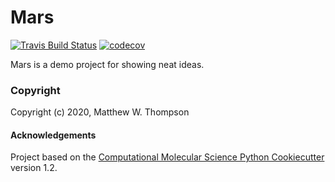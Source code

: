 Mars
==============================
[//]: # (Badges)
[![Travis Build Status](https://travis-ci.com/REPLACE_WITH_OWNER_ACCOUNT/Mars.svg?branch=master)](https://travis-ci.com/REPLACE_WITH_OWNER_ACCOUNT/Mars)
[![codecov](https://codecov.io/gh/REPLACE_WITH_OWNER_ACCOUNT/Mars/branch/master/graph/badge.svg)](https://codecov.io/gh/REPLACE_WITH_OWNER_ACCOUNT/Mars/branch/master)

Mars is a demo project for showing neat ideas.

### Copyright

Copyright (c) 2020, Matthew W. Thompson


#### Acknowledgements
 
Project based on the 
[Computational Molecular Science Python Cookiecutter](https://github.com/molssi/cookiecutter-cms) version 1.2.
